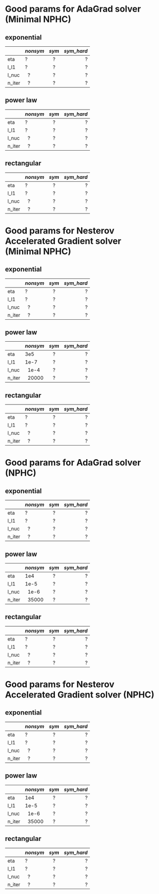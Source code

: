 # Good params for AdaGrad solver (Minimal NPHC)

## exponential
|        |   *nonsym*    |    *sym*      |  *sym_hard*   |
|--------|:------------- |:-------------:| -------------:|
| eta    |     ?         |     ?         |     ?         |
| l_l1   |     ?         |     ?         |     ?         |
| l_nuc  |     ?         |     ?         |     ?         |
| n_iter |     ?         |     ?         |     ?         |

## power law
|        |   *nonsym*    |    *sym*      |  *sym_hard*   |
|--------|:------------- |:-------------:| -------------:|
| eta    |     ?         |     ?         |     ?         |
| l_l1   |     ?         |     ?         |     ?         |
| l_nuc  |     ?         |     ?         |     ?         |
| n_iter |     ?         |     ?         |     ?         |

## rectangular
|        |   *nonsym*    |    *sym*      |  *sym_hard*   |
|--------|:------------- |:-------------:| -------------:|
| eta    |     ?         |     ?         |     ?         |
| l_l1   |     ?         |     ?         |     ?         |
| l_nuc  |     ?         |     ?         |     ?         |
| n_iter |     ?         |     ?         |     ?         |


# Good params for Nesterov Accelerated Gradient solver (Minimal NPHC)

## exponential
|        |   *nonsym*    |    *sym*      |  *sym_hard*   |
|--------|:------------- |:-------------:| -------------:|
| eta    |     ?         |     ?         |     ?         |
| l_l1   |     ?         |     ?         |     ?         |
| l_nuc  |     ?         |     ?         |     ?         |
| n_iter |     ?         |     ?         |     ?         |

## power law
|        |   *nonsym*    |    *sym*      |  *sym_hard*   |
|--------|:------------- |:-------------:| -------------:|
| eta    |     3e5       |     ?         |     ?         |
| l_l1   |     1e-7      |     ?         |     ?         |
| l_nuc  |     1e-4      |     ?         |     ?         |
| n_iter |     20000     |     ?         |     ?         |

## rectangular
|        |   *nonsym*    |    *sym*      |  *sym_hard*   |
|--------|:------------- |:-------------:| -------------:|
| eta    |     ?         |     ?         |     ?         |
| l_l1   |     ?         |     ?         |     ?         |
| l_nuc  |     ?         |     ?         |     ?         |
| n_iter |     ?         |     ?         |     ?         |


# Good params for AdaGrad solver (NPHC)

## exponential
|        |   *nonsym*    |    *sym*      |  *sym_hard*   |
|--------|:------------- |:-------------:| -------------:|
| eta    |     ?         |     ?         |     ?         |
| l_l1   |     ?         |     ?         |     ?         |
| l_nuc  |     ?         |     ?         |     ?         |
| n_iter |     ?         |     ?         |     ?         |

## power law
|        |   *nonsym*    |    *sym*      |  *sym_hard*   |
|--------|:------------- |:-------------:| -------------:|
| eta    |     1e4       |     ?         |     ?         |
| l_l1   |     1e-5      |     ?         |     ?         |
| l_nuc  |     1e-6      |     ?         |     ?         |
| n_iter |     35000     |     ?         |     ?         |

## rectangular
|        |   *nonsym*    |    *sym*      |  *sym_hard*   |
|--------|:------------- |:-------------:| -------------:|
| eta    |     ?         |     ?         |     ?         |
| l_l1   |     ?         |     ?         |     ?         |
| l_nuc  |     ?         |     ?         |     ?         |
| n_iter |     ?         |     ?         |     ?         |


# Good params for Nesterov Accelerated Gradient solver (NPHC)

## exponential
|        |   *nonsym*    |    *sym*      |  *sym_hard*   |
|--------|:------------- |:-------------:| -------------:|
| eta    |     ?         |     ?         |     ?         |
| l_l1   |     ?         |     ?         |     ?         |
| l_nuc  |     ?         |     ?         |     ?         |
| n_iter |     ?         |     ?         |     ?         |

## power law
|        |   *nonsym*    |    *sym*      |  *sym_hard*   |
|--------|:------------- |:-------------:| -------------:|
| eta    |     1e4       |     ?         |     ?         |
| l_l1   |     1e-5      |     ?         |     ?         |
| l_nuc  |     1e-6      |     ?         |     ?         |
| n_iter |     35000     |     ?         |     ?         |

## rectangular
|        |   *nonsym*    |    *sym*      |  *sym_hard*   |
|--------|:------------- |:-------------:| -------------:|
| eta    |     ?         |     ?         |     ?         |
| l_l1   |     ?         |     ?         |     ?         |
| l_nuc  |     ?         |     ?         |     ?         |
| n_iter |     ?         |     ?         |     ?         |

